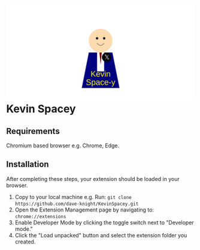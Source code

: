 # ![Logo](images/kspacey_logo.svg) Kevin Spacey
## Requirements
Chromium based browser e.g. Chrome, Edge.
## Installation
After completing these steps, your extension should be loaded in your browser.
1. Copy to your local machine e.g. Run: ```git clone https://github.com/dave-knight/KevinSpacey.git```
2. Open the Extension Management page by navigating to: ```chrome://extensions```
3. Enable Developer Mode by clicking the toggle switch next to "Developer mode."
4. Click the "Load unpacked" button and select the extension folder you created.
